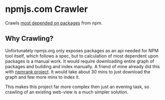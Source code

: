 # npmjs.com Crawler

Crawls [most depended on packages](https://www.npmjs.com/browse/depended) from npm.

## Why Crawling?

Unfortunately npmjs.org only exposes packages as an api needed for NPM tool itself, which follows a spec, but to calculation of most dependent upon packages is a manual work. It would require downloading entire graph of packages and building and index manually. A friend of mine already did this with [npmrank project](https://github.com/anvaka/npmrank). It would take about 30 mins to just download the graph and few more mins to index it.

This makes this project far more complex then just an evening task, so crawling of an existing web-view is a much simpler solution.
